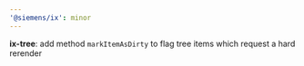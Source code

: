 ```yaml
---
'@siemens/ix': minor
---
```


__ix-tree__: add method `markItemAsDirty` to flag tree items which request a hard rerender
